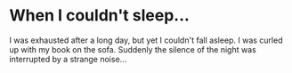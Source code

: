 # When I couldn't sleep...
I was exhausted after a long day, but yet I couldn't fall asleep. I was curled up with my book on the sofa. Suddenly the silence of the night was interrupted by a strange noise...
